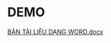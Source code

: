 # DEMO


[BẢN TÀI LIỆU DẠNG WORD.docx](https://github.com/user-attachments/files/18024840/B.N.TAI.LI.U.D.NG.WORD.docx)
